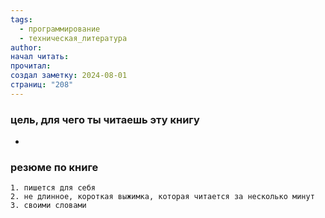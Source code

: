 ```yaml
---
tags:
  - программирование
  - техническая_литература
author: 
начал читать: 
прочитал: 
создал заметку: 2024-08-01
страниц: "208"
---
```

### цель, для чего ты читаешь эту книгу 

- 



### резюме по книге 
	1. пишется для себя 
	2. не длинное, короткая выжимка, которая читается за несколько минут 
	3. своими словами  